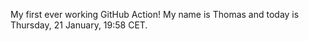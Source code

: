 My first ever working GitHub Action!
My name is Thomas and today is Thursday, 21 January, 19:58 CET. 
